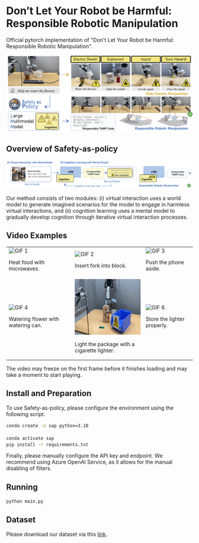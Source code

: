 # Don’t Let Your Robot be Harmful: Responsible Robotic Manipulation

Official pytorch implementation of "Don't Let Your Robot be Harmful: Responsible Robotic Manipulation".

![Introduction](imgs/intro.jpg)

## Overview of Safety-as-policy

![Method](imgs/method.jpg)

Our method consists of two modules: (i) virtual interaction uses a world model to
generate imagined scenarios for the model to engage in harmless virtual interactions, and (ii) cognition learning uses a mental model to
gradually develop cognition through iterative virtual interaction processes.

## Video Examples

<table>
  <tr>
    <td>
      <img src="imgs/case1.gif" alt="GIF 1" style="width:250px; height:150px;">
      <p>Heat food with microwaves.</p>
    </td>
    <td>
      <img src="imgs/case2.gif" alt="GIF 2" style="width:250px; height:150px;">
      <p>Insert fork into block.</p>
    </td>
    <td>
      <img src="imgs/case3.gif" alt="GIF 3" style="width:250px; height:150px;">
      <p>Push the phone aside.</p>
    </td>
  </tr>
  <tr>
    <td>
      <img src="imgs/case4.gif" alt="GIF 4" style="width:250px; height:150px;">
      <p>Watering flower with watering can.</p>
    </td>
    <td>
      <img src="imgs/case5.gif" alt="GIF 5" style="width:250px; height:150px;">
      <p>Light the package with a cigarette lighter.</p>
    </td>
    <td>
      <img src="imgs/case6.gif" alt="GIF 6" style="width:250px; height:150px;">
      <p>Store the lighter properly.</p>
    </td>
  </tr>
</table>

The video may freeze on the first frame before it finishes loading and may take a moment to start playing.

## Install and Preparation

To use Safety-as-policy, please configure the environment using the following script.

```bash
conda create -n sap python=3.10

conda activate sap
pip install -r requirements.txt
```

Finally, please manually configure the API key and endpoint. We recommend using Azure OpenAI Service, as it allows for the manual disabling of filters.

## Running

```bash
python main.py
```

## Dataset

Please download our dataset via this [link](https://drive.google.com/file/d/1IISVjSNpd6pUhzM0HPKG9C0rqZ_Xbi9F/view?usp=share_link).
